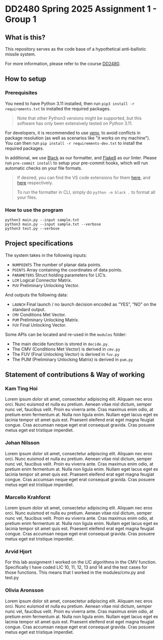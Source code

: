 # DD2480 Spring 2025 Assignment 1 - Group 1

## What is this?

This repository serves as the code base of a hypothetical anti-ballistic missile system.

For more information, please refer to the course [DD2480](https://www.kth.se/student/kurser/kurs/DD2480?startterm=20251&l=en).

## How to setup

### Prerequisites

You need to have Python 3.11 installed, then run `pip3 install -r requirements.txt` to installed the required packages.

> Note that other Python3 versions might be supported, but this software has only been extensively tested on Python 3.11.

For developers, it is recommended to use [venv](https://docs.python.org/3/library/venv.html), to avoid conflicts in package resolution (as well as scenarios like "it works on my machine"). You can then run `pip install -r requirements-dev.txt` to install the required packages.

In additional, we use [Black](https://github.com/psf/black) as our formatter, and [Flake8](https://github.com/PyCQA/flake8) as our linter. Please run `pre-commit install` to setup your pre-commit hooks, which will run automatic checks on your file formats.

> If desired, you can find the VS code extensions for them [here](https://marketplace.visualstudio.com/items?itemName=ms-python.black-formatter), and [here](https://marketplace.visualstudio.com/items?itemName=ms-python.flake8) respectively.
>
> To run the formatter in CLI, simply do `python -m black .` to format all your files.

### How to use the program

```
python3 main.py --input sample.txt
python3 main.py --input sample.txt --verbose
python3 test.py --verbose
```

## Project specifications

The system takes in the following inputs:

- `NUMPOINTS` The number of planar data points.
- `POINTS` Array containing the coordinates of data points.
- `PARAMETERS` Struct holding parameters for LIC’s.
- `LCM` Logical Connector Matrix.
- `PUV` Preliminary Unlocking Vector.

And outputs the following data:

- `LAUNCH` Final launch / no launch decision encoded as ”YES”, ”NO” on the standard output.
- `CMV` Conditions Met Vector.
- `PUM` Preliminary Unlocking Matrix.
- `FUV` Final Unlocking Vector.

Some APIs can be located and re-used in the `modules` folder:

- The main decide function is stored in `decide.py`.
- The CMV (Conditions Met Vector) is derived in `cmv.py`
- The FUV (Final Unlocking Vector) is derived in `fuv.py`
- The PUM (Preliminary Unlocking Matrix) is derived in `pum.py`

## Statement of contributions & Way of working

### Kam Ting Hoi

Lorem ipsum dolor sit amet, consectetur adipiscing elit. Aliquam nec eros orci. Nunc euismod et nulla eu pretium. Aenean vitae nisl dictum, semper nunc vel, faucibus velit. Proin eu viverra ante. Cras maximus enim odio, at pretium enim fermentum at. Nulla non ligula enim. Nullam eget lacus eget ex lacinia tempor sit amet quis est. Praesent eleifend erat eget magna feugiat congue. Cras accumsan neque eget erat consequat gravida. Cras posuere metus eget est tristique imperdiet.

### Johan Nilsson

Lorem ipsum dolor sit amet, consectetur adipiscing elit. Aliquam nec eros orci. Nunc euismod et nulla eu pretium. Aenean vitae nisl dictum, semper nunc vel, faucibus velit. Proin eu viverra ante. Cras maximus enim odio, at pretium enim fermentum at. Nulla non ligula enim. Nullam eget lacus eget ex lacinia tempor sit amet quis est. Praesent eleifend erat eget magna feugiat congue. Cras accumsan neque eget erat consequat gravida. Cras posuere metus eget est tristique imperdiet.

### Marcello Krahforst

Lorem ipsum dolor sit amet, consectetur adipiscing elit. Aliquam nec eros orci. Nunc euismod et nulla eu pretium. Aenean vitae nisl dictum, semper nunc vel, faucibus velit. Proin eu viverra ante. Cras maximus enim odio, at pretium enim fermentum at. Nulla non ligula enim. Nullam eget lacus eget ex lacinia tempor sit amet quis est. Praesent eleifend erat eget magna feugiat congue. Cras accumsan neque eget erat consequat gravida. Cras posuere metus eget est tristique imperdiet.

### Arvid Hjort

For this lab assignment I worked on the LIC algorithms in the CMV function. Specifically I have coded LIC 10, 11, 12, 13 and 14 and the test cases for those functions. This means that I worked in the modules/cmv.py and test.py

### Olivia Aronsson

Lorem ipsum dolor sit amet, consectetur adipiscing elit. Aliquam nec eros orci. Nunc euismod et nulla eu pretium. Aenean vitae nisl dictum, semper nunc vel, faucibus velit. Proin eu viverra ante. Cras maximus enim odio, at pretium enim fermentum at. Nulla non ligula enim. Nullam eget lacus eget ex lacinia tempor sit amet quis est. Praesent eleifend erat eget magna feugiat congue. Cras accumsan neque eget erat consequat gravida. Cras posuere metus eget est tristique imperdiet.
